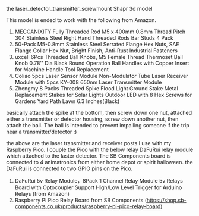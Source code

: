 the laser_detector_transmitter_screwmount Shapr 3d model 

This model is ended to work with the following from Amazon.

1) MECCANIXITY Fully Threaded Rod M5 x 400mm 0.8mm Thread Pitch 304 Stainless Steel Right Hand Threaded Rods Bar Studs 4 Pack
2) 50-Pack M5-0.8mm Stainless Steel Serrated Flange Hex Nuts, SAE Flange Collar Hex Nut, Bright Finish, Anti-Rust Industrial Fasteners
3) uxcell 6Pcs Threaded Ball Knobs, M5 Female Thread Thermoset Ball Knob 0.78'' Dia Black Round Operation Ball Handles with Copper Insert for Machine Handle Tool Replacement
4) Coliao 5pcs Laser Sensor Module Non-Modulator Tube Laser Receiver Module with 5pcs KY-008 650nm Laser Transmitter Module
6) Zhengmy 8 Packs Threaded Spike Flood Light Ground Stake Metal Replacement Stakes for Solar Lights Outdoor LED with 8 Hex Screws for Gardens Yard Path Lawn 6.3 Inches(Black)


basically attach the spike at the bottom, then screw down one nut, attached either a transmitter or detector housing, screw down another nut, then attach the ball. The ball is intended to prevent impailing someone if the trip near a transmitter/detector ;)


the above are the laser transmitter and receiver posts I use with my Raspberry Pico. I couple the Pico with the below relay DaFuRui relay  module which attached to the laster detector. The SB Components board is connected to 4 animatronics from either home depot or spirit halloween. the DaFuRui is connected to two GPIO pins on the Pico.

1) DaFuRui 5v Relay Module，8Pack 1 Channel Relay Module 5v Relays Board with Optocoupler Support High/Low Level Trigger for Arduino Relays (from Amazon)
2) Raspberry Pi Pico Relay Board from SB Components (https://shop.sb-components.co.uk/products/raspberry-pi-pico-relay-board)

